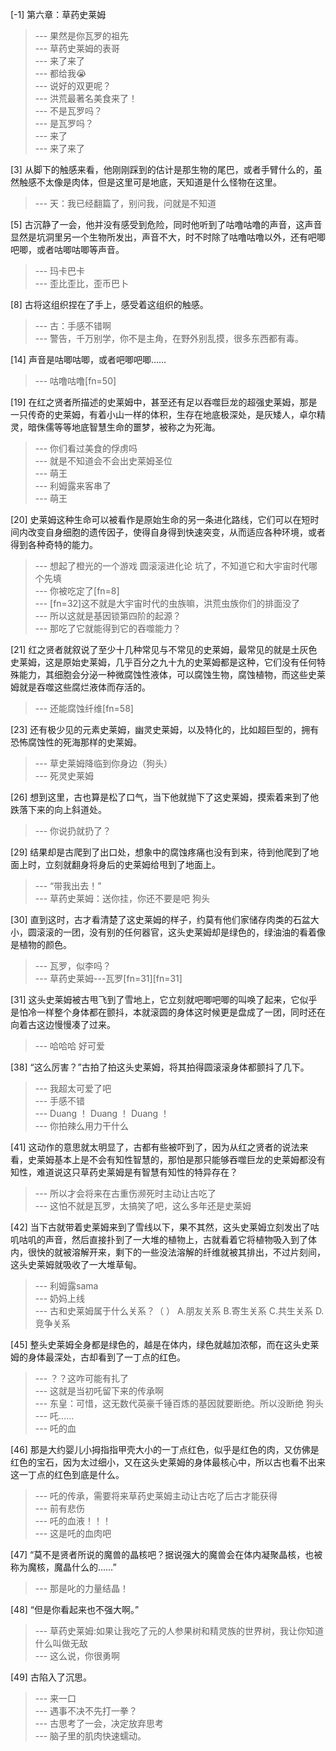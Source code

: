 
[-1] 第六章：草药史莱姆
>--- 果然是你瓦罗的祖先<br>
>--- 草药史莱姆的表哥<br>
>--- 来了来了<br>
>--- 都给我😭<br>
>--- 说好的双更呢？<br>
>--- 洪荒最著名美食来了！<br>
>--- 不是瓦罗吗？<br>
>--- 是瓦罗吗？<br>
>--- 来了<br>
>--- 来了来了<br>

[3] 从脚下的触感来看，他刚刚踩到的估计是那生物的尾巴，或者手臂什么的，虽然触感不太像是肉体，但是这里可是地底，天知道是什么怪物在这里。
>--- 天：我已经翻篇了，别问我，问就是不知道<br>

[5] 古沉静了一会，他并没有感受到危险，同时他听到了咕噜咕噜的声音，这声音显然是坑洞里另一个生物所发出，声音不大，时不时除了咕噜咕噜以外，还有吧唧吧唧，或者咕唧咕唧等声音。
>--- 玛卡巴卡<br>
>--- 歪比歪比，歪币巴卜<br>

[8] 古将这组织捏在了手上，感受着这组织的触感。
>--- 古：手感不错啊<br>
>--- 警告，千万别学，你不是主角，在野外别乱摸，很多东西都有毒。<br>

[14] 声音是咕唧咕唧，或者吧唧吧唧……
>--- 咕噜咕噜[fn=50]<br>

[19] 在红之贤者所描述的史莱姆中，甚至还有足以吞噬巨龙的超强史莱姆，那是一只传奇的史莱姆，有着小山一样的体积，生存在地底极深处，是灰矮人，卓尔精灵，暗侏儒等等地底智慧生命的噩梦，被称之为死海。
>--- 你们看过美食的俘虏吗<br>
>--- 就是不知道会不会出史莱姆圣位<br>
>--- 萌王<br>
>--- 利姆露来客串了<br>
>--- 萌王<br>

[20] 史莱姆这种生命可以被看作是原始生命的另一条进化路线，它们可以在短时间内改变自身细胞的遗传因子，使得自身得到快速突变，从而适应各种环境，或者得到各种奇特的能力。
>--- 想起了橙光的一个游戏
圆滚滚进化论
坑了，不知道它和大宇宙时代哪个先填<br>
>--- 你被吃定了[fn=8]<br>
>--- [fn=32]这不就是大宇宙时代的虫族嘛，洪荒虫族你们的排面没了<br>
>--- 所以这就是基因锁第四阶的起源？<br>
>--- 那吃了它就能得到它的吞噬能力？<br>

[21] 红之贤者就叙说了至少十几种常见与不常见的史莱姆，最常见的就是土灰色史莱姆，这是原始史莱姆，几乎百分之九十九的史莱姆都是这种，它们没有任何特殊能力，其细胞会分泌一种微腐蚀性液体，可以腐蚀生物，腐蚀植物，而这些史莱姆就是吞噬这些腐烂液体而存活的。
>--- 还能腐蚀纤维[fn=58]<br>

[23] 还有极少见的元素史莱姆，幽灵史莱姆，以及特化的，比如超巨型的，拥有恐怖腐蚀性的死海那样的史莱姆。
>--- 草史莱姆降临到你身边（狗头）<br>
>--- 死灵史莱姆<br>

[26] 想到这里，古也算是松了口气，当下他就抛下了这史莱姆，摸索着来到了他跌落下来的向上斜道处。
>--- 你说扔就扔了？<br>

[29] 结果却是古爬到了出口处，想象中的腐蚀疼痛也没有到来，待到他爬到了地面上时，立刻就翻身将身后的史莱姆给甩到了地面上。
>--- “带我出去！”<br>
>--- 草药史莱姆：送你挂，你还不要是吧  狗头<br>

[30] 直到这时，古才看清楚了这史莱姆的样子，约莫有他们家储存肉类的石盆大小，圆滚滚的一团，没有别的任何器官，这头史莱姆却是绿色的，绿油油的看着像是植物的颜色。
>--- 瓦罗，似李吗？<br>
>--- 草药史莱姆---瓦罗[fn=31][fn=31]<br>

[31] 这头史莱姆被古甩飞到了雪地上，它立刻就吧唧吧唧的叫唤了起来，它似乎是怕冷一样整个身体都在颤抖，本就滚圆的身体这时候更是盘成了一团，同时还在向着古这边慢慢凑了过来。
>--- 哈哈哈 好可爱<br>

[38] “这么厉害？”古拍了拍这头史莱姆，将其拍得圆滚滚身体都颤抖了几下。
>--- 我超太可爱了吧<br>
>--- 手感不错<br>
>--- Duang ！ Duang ！ Duang ！<br>
>--- 你拍辣么用力干什么<br>

[41] 这动作的意思就太明显了，古都有些被吓到了，因为从红之贤者的说法来看，史莱姆基本上是不会有知性智慧的，那怕是那只能够吞噬巨龙的史莱姆都没有知性，难道说这只草药史莱姆是有智慧有知性的特异存在？
>--- 所以才会将来在古重伤濒死时主动让古吃了<br>
>--- 这怕不就是瓦罗，太搞笑了吧，这么多年还是史莱姆<br>

[42] 当下古就带着史莱姆来到了雪线以下，果不其然，这头史莱姆立刻发出了咕叽咕叽的声音，然后直接扑到了一大堆的植物上，古就看着它将植物吸入到了体内，很快的就被溶解开来，剩下的一些没法溶解的纤维就被其排出，不过片刻间，这头史莱姆就吸收了一大堆草甸。
>--- 利姆露sama<br>
>--- 奶妈上线<br>
>--- 古和史莱姆属于什么关系？（   ）
A.朋友关系
B.寄生关系
C.共生关系
D.竞争关系<br>

[45] 整头史莱姆全身都是绿色的，越是在体内，绿色就越加浓郁，而在这头史莱姆的身体最深处，古却看到了一丁点的红色。
>--- ？？这咋可能有扎了<br>
>--- 这就是当初吒留下来的传承啊<br>
>--- 东皇：可惜，这无数代英豪千锤百炼的基因就要断绝。所以没断绝  狗头<br>
>--- 吒……<br>
>--- 吒的血<br>

[46] 那是大约婴儿小拇指指甲壳大小的一丁点红色，似乎是红色的肉，又仿佛是红色的宝石，因为太过细小，又在这头史莱姆的身体最核心中，所以古也看不出来这一丁点的红色到底是什么。
>--- 吒的传承，需要将来草药史莱姆主动让古吃了后古才能获得<br>
>--- 前有悲伤<br>
>--- 吒的血液！！！<br>
>--- 这是吒的血肉吧<br>

[47] “莫不是贤者所说的魔兽的晶核吧？据说强大的魔兽会在体内凝聚晶核，也被称为魔核，魔晶什么的……”
>--- 那是叱的力量结晶！<br>

[48] “但是你看起来也不强大啊。”
>--- 草药史莱姆:如果让我吃了元的人参果树和精灵族的世界树，我让你知道什么叫做无敌<br>
>--- 这么说，你很勇啊<br>

[49] 古陷入了沉思。
>--- 来一口<br>
>--- 遇事不决不先打一拳？<br>
>--- 古思考了一会，决定放弃思考<br>
>--- 脑子里的肌肉快速蠕动。<br>
